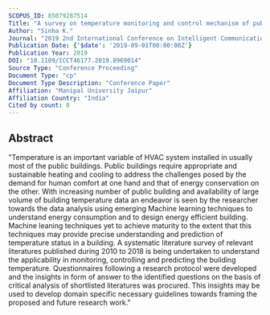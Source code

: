 ```yaml
---
SCOPUS_ID: 85079287514
Title: "A survey on temperature monitoring and control mechanism of public building using machine learning"
Author: "Sinha K."
Journal: "2019 2nd International Conference on Intelligent Communication and Computational Techniques, ICCT 2019"
Publication Date: {'$date': '2019-09-01T00:00:00Z'}
Publication Year: 2019
DOI: "10.1109/ICCT46177.2019.8969014"
Source Type: "Conference Proceeding"
Document Type: "cp"
Document Type Description: "Conference Paper"
Affiliation: "Manipal University Jaipur"
Affiliation Country: "India"
Cited by count: 0
---
```


## Abstract
"Temperature is an important variable of HVAC system installed in usually most of the public buildings. Public buildings require appropriate and sustainable heating and cooling to address the challenges posed by the demand for human comfort at one hand and that of energy conservation on the other. With increasing number of public building and availability of large volume of building temperature data an endeavor is seen by the researcher towards the data analysis using emerging Machine learning techniques to understand energy consumption and to design energy efficient building. Machine leaning techniques yet to achieve maturity to the extent that this techniques may provide precise understanding and prediction of temperature status in a building. A systematic literature survey of relevant literatures published during 2010 to 2018 is being undertaken to understand the applicability in monitoring, controlling and predicting the building temperature. Questionnaires following a research protocol were developed and the insights in form of answer to the identified questions on the basis of critical analysis of shortlisted literatures was procured. This insights may be used to develop domain specific necessary guidelines towards framing the proposed and future research work."
